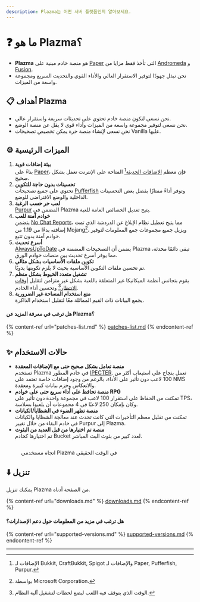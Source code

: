 ```yaml
---
description: Plazma는 어떤 서버 플랫폼인지 알아보세요.
---
```


# ❓ ما هو Plazma؟

- **Plazma** هو منصة خادم مبنية على [Paper](https://github.com/PaperMC/Paper) التي تأخذ فقط مزايا من [Andromeda](https://github.com/EarendelArchived/Andromeda) و [Fusion](https://github.com/RuinedTechnologyUnify/Fusion).
- نحن نبذل جهودًا لتوفير الاستقرار العالي والأداء القوي والتحديث السريع ومجموعة واسعة من الميزات.

## 📋 أهداف Plazma <a href="#id-1" id="id-1"></a>

- نحن نسعى لنكون منصة خادم تحتوي على تحديثات سريعة واستقرار عالي.
- نحن نسعى لتوفير مجموعة واسعة من الميزات وأداء قوي لا يقل عن منصة الوضع.
- نحن نسعى لإنشاء منصة حرة يمكن تخصيص تصحيحات Vanilla عليها.

## ⚙️ الميزات الرئيسية <a href="#id-2" id="id-2"></a>

1. **بيئة إضافات قوية**\
   بناءً على [Paper](https://github.com/PaperMC/Paper)، فإن معظم [الإضافات الحديثة](#user-content-fn-1)[^1] المتاحة على الإنترنت تعمل بشكل صحيح.
2. **تحسينات بدون حاجة للتكوين**\
   تحتوي على جميع تصحيحات [Pufferfish](https://github.com/pufferfish-gg/Pufferfish) وتوفر أداءً ممتازًا بفضل بعض التحسينات الداخلية والوضع الافتراضي للوضع.
3. **لعب حر حسب الرغبة**\
   [Purpur](https://github.com/PurpurMC/Purpur) المضمن في Plazma يتيح تعديل الخصائص العامة للعبة.
4. **خوادم آمنة للعب**\
   يتضمن [No Chat Reports](https://github.com/Aizistral-Studios/No-Chat-Reports)، مما يتيح تعطيل نظام الإبلاغ عن الدردشة الذي تمت إضافته بدءًا من 1.19 من Mojang[^2]، ويزيل جميع مجموعات جمع المعلومات لتوفير خوادم آمنة بدون تتبع.
5. **أسرع تحديث**\
   [AlwaysUpToDate](https://github.com/PlazmaMC/AlwaysUpToDate) يضمن أن التصحيحات المضمنة في Plazma تبقى دائمًا محدثة، مما يوفر أسرع تحديث بين منصات خوادم الورق.
6. **تكوين ملفات الأساسيات بشكل مثالي**\
   تم تحسين ملفات التكوين الأساسية بحيث لا يلزم تكوينها يدويًا.
7. **تشغيل متعدد الخيوط بشكل منظم**\
   يقوم بتجانس أنظمة الميكانيكا غير المتعلقة باللعبة بشكل غير متزامن لتقليل [أوقات الانتظار](#user-content-fn-4)[^4] وتحسين أداء الخادم.
8. **منع استخدام المساحة غير الضرورية**\
   يجمع البيانات ذات القيم المماثلة معًا لتقليل استخدام الذاكرة.

#### هل ترغب في معرفة المزيد عن Plazma؟ <a href="#etc-1" id="etc-1"></a>

{% content-ref url="patches-list.md" %}
[patches-list.md](patches-list.md)
{% endcontent-ref %}

## ✨ حالات الاستخدام <a href="#id-3" id="id-3"></a>

- **منصة تعامل بشكل صحيح حتى مع الإضافات المعقدة**\
  تستخدم Plazma في خادم المطور [IPECTER](https://github.com/IPECTER). تعمل بنجاح على استيعاب أكثر من 100 لاعب دون تأثير على الأداء، بالرغم من وجود إضافات خاصة تعتمد على NMS والانعكاس وحزم بيانات كبيرة ومعقدة.
- **منصة تحافظ على أداء سريع حتى على خوادم RPG**\
  تمكنت من الحفاظ على استقرار 100 لاعب في مجموعة واحدة دون تأثير على TPS، وكان بإمكان 250 لاعبًا في 4 مجموعات أن يلعبوا بسلاسة.
- **منصة تظهر الضوء في الشظايا/الكيانات**\
  تمكنت من تقليل معظم التأخيرات التي كانت تحدث عند معالجة الشظايا والكيانات في خادم البقاء من خلال تغيير Purpur إلى Plazma.
- **منصة تم اختيارها من قبل العديد من البثوث**\
  تم اختيارها كخادم Bucket لعدد كبير من بثوث البث المباشر.

<figure><img src="https://camo.githubusercontent.com/22acffd515755c2cee2078a7697ff35351c5ec7148eb2806deedbe63df1c4ed7/68747470733a2f2f6273746174732e6f72672f7369676e6174757265732f7365727665722d696d706c656d656e746174696f6e2f506c617a6d612e737667" alt=""><figcaption><p>اتجاه مستخدمي Plazma في الوقت الحقيقي</p></figcaption></figure>

## ⬇️ تنزيل

يمكنك تنزيل Plazma من الصفحة أدناه.

{% content-ref url="downloads.md" %}
[downloads.md](downloads.md)
{% endcontent-ref %}

#### هل ترغب في مزيد من المعلومات حول دعم الإصدارات؟

{% content-ref url="supported-versions.md" %}
[supported-versions.md](supported-versions.md)
{% endcontent-ref %}

***

[^1]: الإضافات لـ Bukkit, CraftBukkit, Spigot والإضافات لـ Paper, Pufferfish, Purpur.

[^2]: بواسطة Microsoft Corporation.

[^3]: بتعطيل نظام الإبلاغ عن الدردشة، يتم معالجة الدردشة فقط على الخادم ويتم منع تتبع الدردشة من قبل Mojang.

[^4]: الوقت الذي يتوقف فيه اللعب لبضع لحظات لتشغيل آلية النظام.
